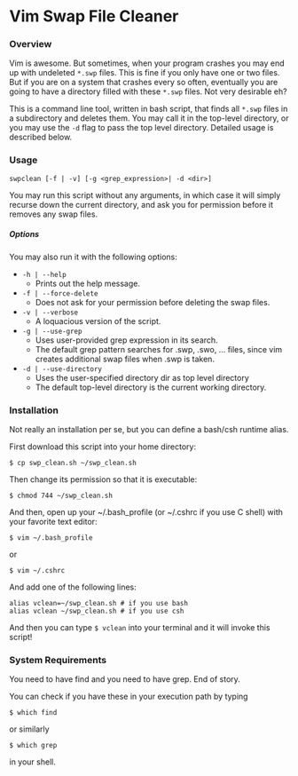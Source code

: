 # Vim Swap File Cleaner

### Overview
Vim is awesome. But sometimes, when your program crashes you may end up with
undeleted `*.swp` files. This is fine if you only have one or two files. But if
you are on a system that crashes every so often, eventually you are going to
have a directory filled with these `*.swp` files. Not very desirable eh?

This is a command line tool, written in bash script, that finds all `*.swp` files
in a subdirectory and deletes them. You may call it in the top-level directory,
or you may use the `-d` flag to pass the top level directory. Detailed usage is
described below.

### Usage
```
swpclean [-f | -v] [-g <grep_expression>| -d <dir>]
```
You may run this script without any arguments, in which case it will simply
recurse down the current directory, and ask you for permission before it
removes any swap files.

##### Options
You may also run it with the following options:
* `-h | --help`
  * Prints out the help message.
* `-f | --force-delete`
  * Does not ask for your permission before deleting the swap files.
* `-v | --verbose`
  * A loquacious version of the script.
* `-g | --use-grep`
  * Uses user-provided grep expression in its search.
  * The default grep pattern searches for .swp, .swo, ... files, since vim
    creates additional swap files when .swp is taken.
* `-d | --use-directory`
  * Uses the user-specified directory dir as top level directory
  * The default top-level directory is the current working directory.

### Installation
Not really an installation per se, but you can define a bash/csh runtime alias.

First download this script into your home directory:
```
$ cp swp_clean.sh ~/swp_clean.sh
```

Then change its permission so that it is executable:
```
$ chmod 744 ~/swp_clean.sh
```

And then, open up your ~/.bash_profile (or ~/.cshrc if you use C shell) with your
favorite text editor:
```
$ vim ~/.bash_profile
```
or
```
$ vim ~/.cshrc
```

And add one of the following lines:
```
alias vclean=~/swp_clean.sh # if you use bash
alias vclean ~/swp_clean.sh # if you use csh
```

And then you can type `$ vclean` into your terminal and it will invoke this
script!

### System Requirements
You need to have find and you need to have grep. End of story.

You can check if you have these in your execution path by typing
```
$ which find
```
or similarly
```
$ which grep
```
in your shell.


